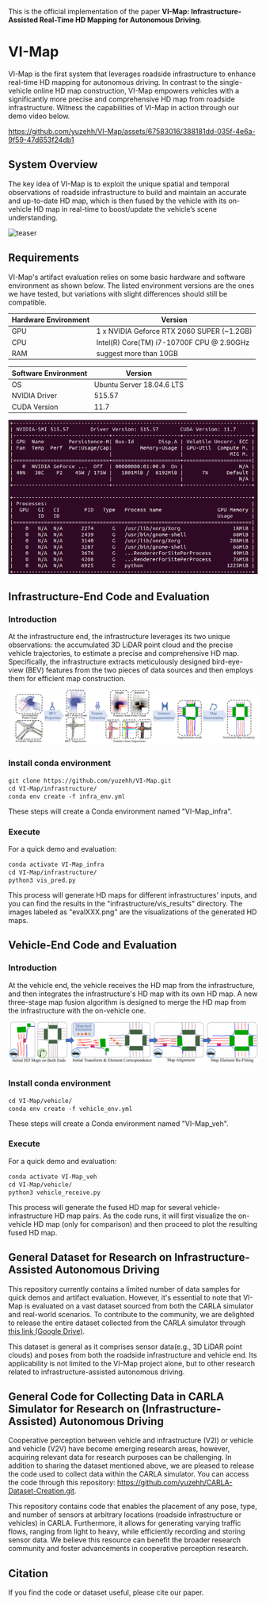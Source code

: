 This is the official implementation of the paper **VI-Map: Infrastructure-Assisted Real-Time HD Mapping for Autonomous Driving**. 

# VI-Map

VI-Map is the first system that leverages roadside infrastructure to enhance real-time HD mapping for autonomous driving. In contrast to the single-vehicle online HD map construction, VI-Map empowers vehicles with a significantly more precise and comprehensive HD map from roadside infrastructure. Witness the capabilities of VI-Map in action through our demo video below. 

https://github.com/yuzehh/VI-Map/assets/67583016/388181dd-035f-4e6a-9f59-47d653f24db1

## System Overview

The key idea of VI-Map is to exploit the unique spatial and temporal observations of roadside infrastructure to build and maintain an accurate and up-to-date HD map, which is then fused by the vehicle with its on-vehicle HD map in real-time to boost/update the vehicle’s scene understanding. 

![teaser](https://github.com/yuzehh/VI-Map/blob/master/images/teaser.png)

## Requirements
VI-Map's artifact evaluation relies on some basic hardware and software environment as shown below. The listed environment versions are the ones we have tested, but variations with slight differences should still be compatible.

| Hardware Environment  | Version |
| ------------- | ------------- |
| GPU  | 1 x NVIDIA Geforce RTX 2060 SUPER (~1.2GB) |
| CPU | Intel(R) Core(TM) i7-10700F CPU @ 2.90GHz |
| RAM | suggest more than 10GB |

| Software Environment  | Version |
| ------------- | ------------- |
| OS  | Ubuntu Server 18.04.6 LTS |
| NVIDIA Driver  | 515.57  |
| CUDA Version  | 11.7  |

![nvidia-smi](https://github.com/yuzehh/VI-Map/blob/master/images/nvidia-smi.png)


## Infrastructure-End Code and Evaluation

### Introduction 

At the infrastructure end, the infrastructure leverages its two unique observations: the accumulated 3D LiDAR point cloud and the precise vehicle trajectories, to estimate a precise and comprehensive HD map. Specifically, the infrastructure extracts meticulously designed bird-eye-view (BEV) features from the two pieces of data sources and then employs them for efficient map construction.

![infra](https://github.com/yuzehh/VI-Map/blob/master/images/infra_pipline.png)

### Install conda environment
```
git clone https://github.com/yuzehh/VI-Map.git
cd VI-Map/infrastructure/
conda env create -f infra_env.yml
```
These steps will create a Conda environment named "VI-Map_infra".

### Execute
For a quick demo and evaluation:
```
conda activate VI-Map_infra
cd VI-Map/infrastructure/
python3 vis_pred.py 
```
This process will generate HD maps for different infrastructures' inputs, and you can find the results in the "infrastructure/vis_results" directory. The images labeled as "evalXXX.png" are the visualizations of the generated HD maps.


## Vehicle-End Code and Evaluation

### Introduction 

At the vehicle end, the vehicle receives the HD map from the infrastructure, and then integrates the infrastructure's HD map with its own HD map. A new
three-stage map fusion algorithm is designed to merge the HD map from the infrastructure with the on-vehicle one.

![veh](https://github.com/yuzehh/VI-Map/blob/master/images/veh_pipline.png)

### Install conda environment
```
cd VI-Map/vehicle/
conda env create -f vehicle_env.yml
```
These steps will create a Conda environment named "VI-Map_veh".

### Execute
For a quick demo and evaluation:
```
conda activate VI-Map_veh
cd VI-Map/vehicle/
python3 vehicle_receive.py 
```
This process will generate the fused HD map for several vehicle-infrastructure HD map pairs. As the code runs, it will first visualize the on-vehicle HD map (only for comparison) and then proceed to plot the resulting fused HD map.

## General Dataset for Research on Infrastructure-Assisted Autonomous Driving

This repository currently contains a limited number of data samples for quick demos and artifact evaluation. However, it's essential to note that VI-Map is evaluated on a vast dataset sourced from both the CARLA simulator and real-world scenarios. To contribute to the community, we are delighted to release the entire dataset collected from the CARLA simulator through [this link (Google Drive)](https://drive.google.com/file/d/1xwg10Ueju2GhR2QSmSOABKSzGI0vIuxd/view?usp=sharing). 

This dataset is general as it comprises sensor data(e.g., 3D LiDAR point clouds) and poses from both the roadside infrastructure and vehicle end. Its applicability is not limited to the VI-Map project alone, but to other research related to infrastructure-assisted autonomous driving.

## General Code for Collecting Data in CARLA Simulator for Research on (Infrastructure-Assisted) Autonomous Driving
Cooperative perception between vehicle and infrastructure (V2I) or vehicle and vehicle (V2V) have become emerging research areas, however, acquiring relevant data for research purposes can be challenging. In addition to sharing the dataset mentioned above, we are pleased to release the code used to collect data within the CARLA simulator. You can access the code through this repository: https://github.com/yuzehh/CARLA-Dataset-Creation.git.

This repository contains code that enables the placement of any pose, type, and number of sensors at arbitrary locations (roadside infrastructure or vehicles) in CARLA. Furthermore, it allows for generating varying traffic flows, ranging from light to heavy, while efficiently recording and storing sensor data. We believe this resource can benefit the broader research community and foster advancements in cooperative perception research.

## Citation
If you find the code or dataset useful, please cite our paper.

